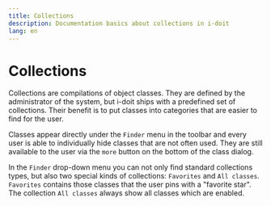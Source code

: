 ```yaml
---
title: Collections
description: Documentation basics about collections in i-doit
lang: en
---
```


# Collections

Collections are compilations of object classes. They are defined by the administrator of the system, but i-doit ships with a predefined set of collections. Their benefit is to put classes into categories that are easier to find for the user.

Classes appear directly under the `Finder` menu in the toolbar and every user is able to individually hide classes that are not often used. They are still available to the user via the `more` button on the bottom of the class dialog.

In the `Finder` drop-down menu you can not only find standard collections types, but also two special kinds of collections: `Favorites` and `All classes`. `Favorites` contains those classes that the user pins with a "favorite star". The collection `All classes` always show all classes which are enabled.
